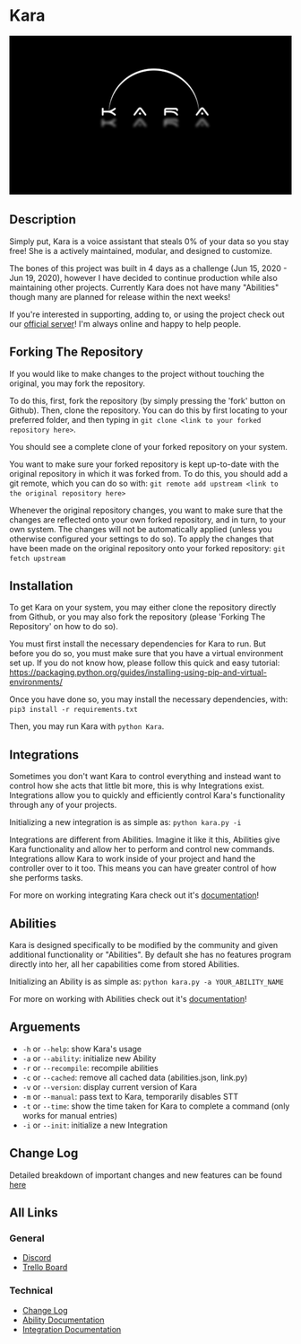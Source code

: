 # Kara

![Kara Logo](/design/logo.jpg)

## Description
Simply put, Kara is a voice assistant that steals 0% of your data so you stay free!
She is a actively maintained, modular, and designed to customize.

The bones of this project was built in 4 days as a challenge (Jun 15, 2020 - Jun 19, 2020),
however I have decided to continue production while also maintaining other projects.
Currently Kara does not have many "Abilities" though many are planned for release within
the next weeks!

If you're interested in supporting, adding to, or using the project check out
our [official server](https://discord.gg/7hK6PFT)! I'm always online and happy
to help people.

## Forking The Repository

If you would like to make changes to the project without touching the original, you may fork the repository.

To do this, first, fork the repository (by simply pressing the 'fork' button on Github). Then, clone the repository. You can do this by first locating to your preferred folder, and then typing in `git clone <link to your forked repository here>`.

You should see a complete clone of your forked repository on your system.

You want to make sure your forked repository is kept up-to-date with the original repository in which it was forked from. To do this, you should add a git remote, which you can do so with:
`git remote add upstream <link to the original repository here>`

Whenever the original repository changes, you want to make sure that the changes are reflected onto your own forked repository, and in turn, to your own system. The changes will not be automatically applied (unless you otherwise configured your settings to do so). To apply the changes that have been made on the original repository onto your forked repository:
`git fetch upstream`

## Installation

To get Kara on your system, you may either clone the repository directly from Github, or you may also fork the repository (please 'Forking The Repository' on how to do so).

You must first install the necessary dependencies for Kara to run. But before you do so, you must make sure that you have a virtual environment set up. If you do not know how, please follow this quick and easy tutorial: https://packaging.python.org/guides/installing-using-pip-and-virtual-environments/

Once you have done so, you may install the necessary dependencies, with:
`pip3 install -r requirements.txt`

Then, you may run Kara with `python Kara`.

## Integrations

Sometimes you don't want Kara to control everything and instead want to control
how she acts that little bit more, this is why Integrations exist. Integrations
allow you to quickly and efficiently control Kara's functionality through any
of your projects.

Initializing a new integration is as simple as:
`python kara.py -i`

Integrations are different from Abilities. Imagine it like it this, Abilities give
Kara functionality and allow her to perform and control new commands.
Integrations allow Kara to work inside of your project and hand the controller
over to it too. This means you can have greater control of how she performs tasks.

For more on working integrating Kara check out it's
[documentation](src/Kara/Data/Docs/integrations.md)!

## Abilities

Kara is designed specifically to be modified by the community and given additional
functionality or "Abilities". By default she has no features program directly into
her, all her capabilities come from stored Abilities.

Initializing an Ability is as simple as:
`python kara.py -a YOUR_ABILITY_NAME`

For more on working with Abilities check out it's
[documentation](src/Kara/Data/Docs/abilities.md)!


## Arguements
- `-h` or `--help`: show Kara's usage
- `-a` or `--ability`: initialize new Ability
- `-r` or `--recompile`: recompile abilities
- `-c` or `--cached`: remove all cached data (abilities.json, link.py)
- `-v` or `--version`: display current version of Kara
- `-m` or `--manual`: pass text to Kara, temporarily disables STT
- `-t` or `--time`: show the time taken for Kara to complete a command (only works for manual entries)
- `-i` or `--init`: initialize a new Integration

## Change Log

Detailed breakdown of important changes and new features can be found
[here](src/Kara/Data/Docs/CHANGELOG.md)

## All Links

### General
- [Discord](https://discord.gg/7hK6PFT)
- [Trello Board](https://trello.com/b/O3cQUJXu)
### Technical
- [Change Log](src/Kara/Data/Docs/CHANGELOG.md)
- [Ability Documentation](src/Kara/Data/Docs/abilities.md)
- [Integration Documentation](src/Kara/Data/Docs/integrations.md)
